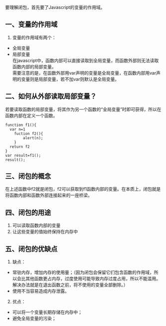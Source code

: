 要理解闭包，首先要了Javascript的变量的作用域。  
## 一、变量的作用域 
1. 变量的作用域有两个：  
* 全局变量  
* 局部变量  
在javascript中，函数内部可以直接读取到全局变量，而函数外部则无法读取函数内部的局部变量。  
需要注意的是，在函数外部用var声明的变量是全局变量，在函数内部用var声明的变量则是局部变量，若不加var则默认是全局变量。
## 二、如何从外部读取局部变量？
若要读取函数的局部变量，将其作为另一个函数的“全局变量”时即可获得，所以在函数内部在定义一个函数。  
~~~
function f1(){
  var n=1
    fuction f2(){
        alert(n);
    }
  return f2 
}
var result=f1();
result();
~~~  
## 三、闭包的概念
在上述函数中f2就是闭包，f2可以获取到f1函数内部的变量。在本质上，闭包就是将函数内部和函数外部连接起来的一座桥梁。  

## 四、闭包的用途
1. 可以读取函数内部的变量
2. 让这些变量的值始终保持在内存中

## 五、闭包的优缺点
1. 缺点：  
* 常驻内存，增加内存的使用量；（因为闭包会保留它们包含函数的作用域，所以会比其他函数更占内存，过度使用可能导致内存过度占用，所以不能滥用。解决办法就是在退出函数之前，将不使用的变量全部删除。）
* 使用不当容易造成内存泄露。
2. 优点：  
* 可以将一个变量长期存储在内存中；
* 避免全局变量的污染；









    
    
